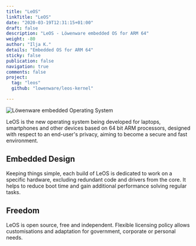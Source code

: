 ```yaml
---
title: "LeOS"
linkTitle: "LeOS"
date: "2020-03-19T12:31:15+01:00"
draft: false
description: "LeOS - Löwenware embedded OS for ARM 64"
weight: -80
author: "Ilja K."
details: "Embedded OS for ARM 64"
sticky: false
publication: false
navigation: true
comments: false
project:
  tag: "leos"
  github: "lowenware/leos-kernel"

---
```


![Löwenware embedded Operating System](/leos/header.png)

LeOS is the new operating system being developed for laptops, smartphones and other devices based
on 64 bit ARM processors, designed with respect to an end-user's privacy, aiming to become a secure
and fast environment.


## Embedded Design

Keeping things simple, each build of LeOS is dedicated to work on a specific hardware, excluding 
redundant code and drivers from the core. It helps to reduce boot time and gain additional 
performance solving regular tasks.


## Freedom

LeOS is open source, free and independent. Flexible licensing policy allows customisations and 
adaptation for government, corporate or personal needs.

